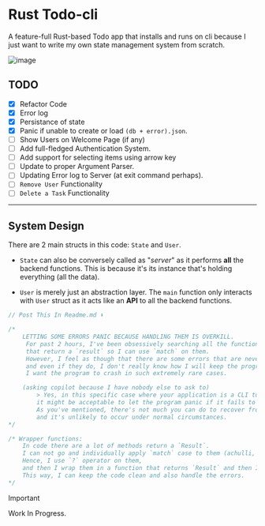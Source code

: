 # Rust Todo-cli

A feature-full Rust-based Todo app that installs and runs on cli because I just want to write my own state management system from scratch.

![image](https://github.com/kinxyo/Rust-Todo-cli/assets/90744941/e8a9b0ca-2059-4315-b510-7c939620df13)

## TODO

- [x] Refactor Code
- [x] Error log
- [x] Persistance of state
- [x] Panic if unable to create or load `(db + error).json`.
- [ ] Show Users on Welcome Page (if any)
- [ ] Add full-fledged Authentication System.
- [ ] Add support for selecting items using arrow key
- [ ] Update to proper Argument Parser.
- [ ] Updating Error log to Server (at exit command perhaps).
- [ ] `Remove User` Functionality
- [ ] `Delete a Task` Functionality

------------

## System Design

There are 2 main structs in this code: `State` and `User`.

- `State` can also be conversely called as "_server_" as it performs **all** the backend functions. This is because it's its instance that's holding everything (all the data).

- `User` is merely just an abstraction layer. The `main` function only interacts with `User` struct as it acts like an **API** to all the backend functions.

```rust
// Post This In Readme.md ⬇️

/*
    LETTING SOME ERRORS PANIC BECAUSE HANDLING THEM IS OVERKILL.
     For past 2 hours, I've been obsessively searching all the functions 
     that return a `result` so I can use `match` on them. 
     However, I feel as though that there are some errors that are never going to happen under normal circumstances,
     and even if they do, I don't really know how I will keep the programing running. 
     I want the program to crash in such extremely rare cases.

    (asking copilot because I have nobody else to ask to)
        > Yes, in this specific case where your application is a CLI todo-list app and the input is always a string,
        it might be acceptable to let the program panic if it fails to read the input.
        As you've mentioned, there's not much you can do to recover from this error, 
        and it's unlikely to occur under normal circumstances.
*/

/* Wrapper functions: 
    In code there are a lot of methods return a `Result`. 
    I can not go and individually apply `match` case to them (achulli, I did just that but it made code very ugly)
    Hence, I use `?` operator on them,
    and then I wrap them in a function that returns `Result` and then I apply `match` case on that function.
    This way, I can keep the code clean and also handle the errors.
*/

```

> [!IMPORTANT]
> Work In Progress.
